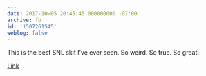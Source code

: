 ```yaml
---
date: 2017-10-05 20:45:45.000000000 -07:00
archive: fb
id: '1507261545'
weblog: false
---
```


This is the best SNL skit I’ve ever seen. So weird. So true. So great. 

[Link](https://youtu.be/jVhlJNJopOQ)
